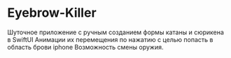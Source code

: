 # Eyebrow-Killer
Шуточное приложение с ручным созданием формы катаны и сюрикена в SwiftUI 
Анимации их перемещения по нажатию с целью попасть в область брови iphone
Возможность смены оружия.

